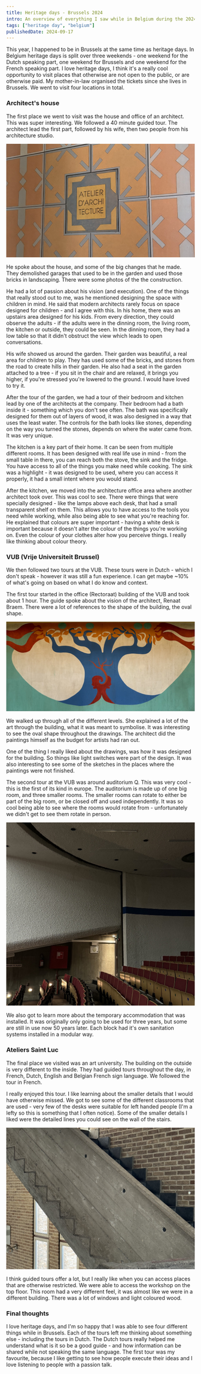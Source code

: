 ```yaml
---
title: Heritage days - Brussels 2024
intro: An overview of everything I saw while in Belgium during the 2024 heritage days
tags: ["heritage day", "belgium"]
publishedDate: 2024-09-17
---
```


This year, I happened to be in Brussels at the same time as heritage days. In Belgium heritage days is split over three weekends - one weekend for the Dutch speaking part, one weekend for Brussels and one weekend for the French speaking part. I love heritage days, I think it's a really cool opportunity to visit places that otherwise are not open to the public, or are otherwise paid. My mother-in-law organised the tickets since she lives in Brussels. We went to visit four locations in total.

### Architect's house

The first place we went to visit was the house and office of an architect. This was super interesting. We followed a 40 minute guided tour. The architect lead the first part, followed by his wife, then two people from his architecture studio.

![the sign on the door of the office saying atelier d'architecture](./images/heritage-day-architect-house.jpeg)

He spoke about the house, and some of the big changes that he made. They demolished garages that used to be in the garden and used those bricks in landscaping. There were some photos of the the construction.

He had a lot of passion about his vision (and execution). One of the things that really stood out to me, was he mentioned designing the space with children in mind. He said that modern architects rarely focus on space designed for children - and I agree with this. In his home, there was an upstairs area designed for his kids. From every direction, they could observe the adults - if the adults were in the dinning room, the living room, the kitchen or outside, they could be seen. In the dinning room, they had a low table so that it didn't obstruct the view which leads to open conversations.

His wife showed us around the garden. Their garden was beautiful, a real area for children to play. They has used some of the bricks, and stones from the road to create hills in their garden. He also had a seat in the garden attached to a tree - if you sit in the chair and are relaxed, it brings you higher, if you're stressed you're lowered to the ground. I would have loved to try it.

After the tour of the garden, we had a tour of their bedroom and kitchen lead by one of the architects at the company. Their bedroom had a bath inside it - something which you don't see often. The bath was specifically designed for them out of layers of wood, it was also designed in a way that uses the least water. The controls for the bath looks like stones, depending on the way you turned the stones, depends on where the water came from. It was very unique.

The kitchen is a key part of their home. It can be seen from multiple different rooms. It has been designed with real life use in mind - from the small table in there, you can reach both the stove, the sink and the fridge. You have access to all of the things you make need while cooking. The sink was a highlight - it was designed to be used, where you can access it properly, it had a small intent where you would stand.

After the kitchen, we moved into the architecture office area where another architect took over. This was cool to see. There were things that were specially designed - like the lamps above each desk, that had a small transparent shelf on them. This allows you to have access to the tools you need while working, while also being able to see what you're reaching for. He explained that colours are super important - having a white desk is important because it doesn't alter the colour of the things you're working on. Even the colour of your clothes alter how you perceive things. I really like thinking about colour theory.

### VUB (Vrije Universiteit Brussel)

We then followed two tours at the VUB. These tours were in Dutch - which I don't speak - however it was still a fun experience. I can get maybe ~10% of what's going on based on what I do know and context.

The first tour started in the office (Rectoraat) building of the VUB and took about 1 hour. The guide spoke about the vision of the architect, Renaat Braem. There were a lot of references to the shape of the building, the oval shape.

![a painting of two people in a tree](./images/heritage-day-vub.jpeg)

We walked up through all of the different levels. She explained a lot of the art through the building, what it was meant to symbolise. It was interesting to see the oval shape throughout the drawings. The architect did the paintings himself as the budget for artists had ran out.

One of the thing I really liked about the drawings, was how it was designed for the building. So things like light switches were part of the design. It was also interesting to see some of the sketches in the places where the paintings were not finished.

The second tour at the VUB was around auditorium Q. This was very cool - this is the first of its kind in europe. The auditorium is made up of one big room, and three smaller rooms. The smaller rooms can rotate to either be part of the big room, or be closed off and used independently. It was so cool being able to see where the rooms would rotate from - unfortunately we didn't get to see them rotate in person.

![one of the small rooms in the auditorium. On the top you can see part where it rotates](./images/hertiage-day-auditorium.jpeg)

We also got to learn more about the temporary accommodation that was installed. It was originally only going to be used for three years, but some are still in use now 50 years later. Each block had it's own sanitation systems installed in a modular way.

### Ateliers Saint Luc

The final place we visited was an art university. The building on the outside is very different to the inside. They had guided tours throughout the day, in French, Dutch, English and Belgian French sign language. We followed the tour in French.

I really enjoyed this tour. I like learning about the smaller details that I would have otherwise missed. We got to see some of the different classrooms that are used - very few of the desks were suitable for left handed people (I'm a lefty so this is something that I often notice). Some of the smaller details I liked were the detailed lines you could see on the wall of the stairs.

![the markings of the stairs that you can see on the outside of the wall](./images/heritage-day-school.jpeg)

I think guided tours offer a lot, but I really like when you can access places that are otherwise restricted. We were able to access the workshop on the top floor. This room had a very different feel, it was almost like we were in a different building. There was a lot of windows and light coloured wood.

### Final thoughts

I love heritage days, and I'm so happy that I was able to see four different things while in Brussels. Each of the tours left me thinking about something else - including the tours in Dutch. The Dutch tours really helped me understand what is it so be a good guide - and how information can be shared while not speaking the same language. The first tour was my favourite, because I like getting to see how people execute their ideas and I love listening to people with a passion talk.
